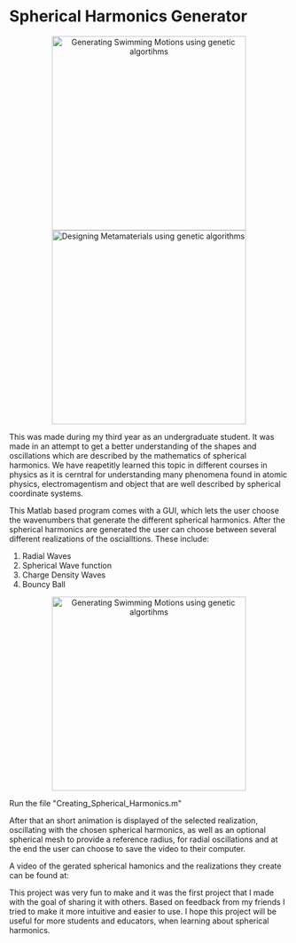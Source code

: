 # Spherical Harmonics Generator



<p align="center">
    <img src=https://github.com/BjBodner/Portfolio/blob/master/Visualization_Projects/Spherical_Harmonics_Generator/Video_Snippet1.gif
 width="350" title="Generating Swimming Motions using genetic algortihms">
  <img src=https://github.com/BjBodner/Portfolio/blob/master/Visualization_Projects/Spherical_Harmonics_Generator/Video_Snippet2.gif width="350" title="Designing Metamaterials using genetic algorithms">
</p>


This was made during my third year as an undergraduate student.
It was made in an attempt to get a better understanding of the shapes and oscillations
which are described by the mathematics of spherical harmonics.
We have reapetitly learned this topic in different courses in physics as it is cerntral for understanding 
many phenomena found in atomic physics, electromagentism and object that are well described by 
spherical coordinate systems.

This Matlab based program comes with a GUI, which lets the user choose the wavenumbers
that generate the different spherical harmonics. After the spherical harmonics are generated the
user can choose between several different realizations of the oscialltions. These include:
1. Radial Waves
2. Spherical Wave function
3. Charge Density Waves
4. Bouncy Ball


<p align="center">
    <img src=https://github.com/BjBodner/Portfolio/blob/master/Visualization_Projects/Spherical_Harmonics_Generator/Video_Snippet3.gif
 width="350" title="Generating Swimming Motions using genetic algortihms">
  
  
Run the file
"Creating_Spherical_Harmonics.m"


After that an short animation is displayed of the selected realization, 
oscillating with the chosen spherical harmonics, 
as well as an optional spherical mesh to provide a reference radius, for radial oscillations
and at the end the user can choose to save the video to their computer.

A video of the gerated spherical hamonics and the realizations they create can be found at:

This project was very fun to make and it was the first project that I made with the goal of 
sharing it with others. Based on feedback from my friends I tried to make it more intuitive and easier to use.
I hope this project will be useful for more students and educators, when learning about spherical harmonics.
